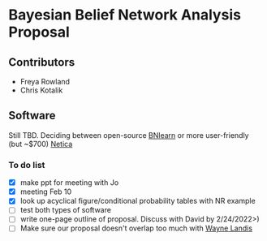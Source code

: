 # Bayesian Belief Network Analysis Proposal

## Contributors
- Freya Rowland
- Chris Kotalik

## Software
Still TBD. Deciding between open-source [BNlearn](<https://www.bnlearn.com/>) or more user-friendly (but ~$700) [Netica](<https://www.norsys.com/netica.html>)

### To do list

- [x] make ppt for meeting with Jo
- [x] meeting Feb 10
- [x] look up acyclical figure/conditional probability tables with NR example
- [ ] test both types of software
- [ ] write one-page outline of proposal. Discuss with David by 2/24/2022>)
- [ ] Make sure our proposal doesn't overlap too much with [Wayne Landis](<https://wp.wwu.edu/toxicology/faculty-staff/dr-wayne-g-landis/>)
